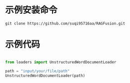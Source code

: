 

# 示例安装命令

`git clone https://github.com/suqi95716aa/RAGFusion.git`


# 示例代码

```python

from loaders import UnstructuredWordDocumentLoader

path = "input/your/file/path"
UnstructuredWordDocumentLoader(path)

```
